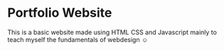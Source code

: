 # Portfolio Website 

This is a basic website made using HTML CSS and Javascript 
mainly to teach myself the fundamentals of webdesign :relaxed:
